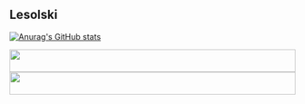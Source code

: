 ## Lesolski
[![Anurag's GitHub stats](https://github-readme-stats.vercel.app/api?username=lesolski&show_icons=true&theme=gruvbox)](https://github.com/lesolski?tab=repositories)

<p align="left">
<a href="https://discordapp.com/users/924759695753900137" >
  <img src="https://github.com/lesolski/lesolski/blob/main/assets/discord-logo-brand.svg" width="100%" height="40">
</a>

<a href="https://twitter.com/lesolski" >
  <img src="https://github.com/lesolski/lesolski/blob/main/assets/twitter-logo-brand.svg" width="100%" height="40">
</a>
</p>
